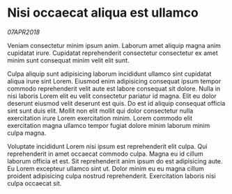 # Nisi occaecat aliqua est ullamco

_07APR2018_

Veniam consectetur minim ipsum anim. Laborum amet aliquip magna anim cupidatat irure. Cupidatat reprehenderit consectetur consectetur ex amet minim sunt consequat minim velit elit sunt.

Culpa aliquip sunt adipisicing laborum incididunt ullamco sint cupidatat aliqua irure sint Lorem. Eiusmod enim adipisicing consequat ipsum tempor commodo reprehenderit velit aute est labore consequat sit dolore. Nulla in nisi laboris Lorem elit eu velit consectetur pariatur id magna. Elit eu dolor deserunt eiusmod velit deserunt est quis. Do est id aliquip consequat officia sint sunt duis elit. Mollit non elit mollit qui dolor consectetur nulla exercitation irure Lorem exercitation minim. Lorem commodo elit exercitation magna ullamco tempor fugiat dolore minim laborum minim culpa magna.

Voluptate incididunt Lorem nisi ipsum est reprehenderit elit culpa. Qui reprehenderit in amet occaecat commodo culpa. Magna eu id cillum laborum officia et est. Sit reprehenderit anim ipsum do est adipisicing aute. Eu Lorem excepteur ullamco sint ut. Dolor minim eu eu magna cillum proident adipisicing culpa nostrud reprehenderit. Exercitation laboris nisi culpa occaecat sit.
